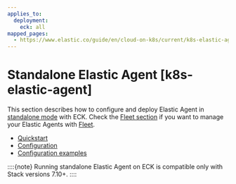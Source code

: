```yaml
---
applies_to:
  deployment:
    eck: all
mapped_pages:
  - https://www.elastic.co/guide/en/cloud-on-k8s/current/k8s-elastic-agent.html
---
```


# Standalone Elastic Agent [k8s-elastic-agent]

This section describes how to configure and deploy Elastic Agent in [standalone mode](/reference/fleet/install-standalone-elastic-agent.md) with ECK. Check the [Fleet section](fleet-managed-elastic-agent.md) if you want to manage your Elastic Agents with [Fleet](/reference/fleet/install-elastic-agents.md).

* [Quickstart](quickstart-standalone.md)
* [Configuration](configuration-standalone.md)
* [Configuration examples](configuration-examples-standalone.md)

::::{note}
Running standalone Elastic Agent on ECK is compatible only with Stack versions 7.10+.
::::





